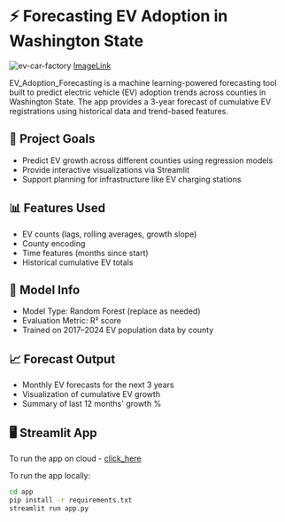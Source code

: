 # ⚡ Forecasting EV Adoption in Washington State
![ev-car-factory](https://github.com/user-attachments/assets/8f8bd550-dadd-4e56-8f01-c63017122936)
[ImageLink](https://apacinsider.digital/wp-content/uploads/2024/07/Automated-robotics-and-futuristic-electric-cars-factory-production-line-showcased-in-wide-banners-featuring-production-and-efficiency-statistics-along-with-a-copy-space-area-1568x882.jpg)

EV_Adoption_Forecasting is a machine learning-powered forecasting tool built to predict electric vehicle (EV) adoption trends across counties in Washington State. The app provides a 3-year forecast of cumulative EV registrations using historical data and trend-based features.

## 🚀 Project Goals

- Predict EV growth across different counties using regression models
- Provide interactive visualizations via Streamlit
- Support planning for infrastructure like EV charging stations

## 📊 Features Used

- EV counts (lags, rolling averages, growth slope)
- County encoding
- Time features (months since start)
- Historical cumulative EV totals

## 🧠 Model Info

- Model Type: Random Forest (replace as needed)
- Evaluation Metric: R² score
- Trained on 2017–2024 EV population data by county

## 📈 Forecast Output

- Monthly EV forecasts for the next 3 years
- Visualization of cumulative EV growth
- Summary of last 12 months' growth %

## 🖥️ Streamlit App

To run the app on cloud - [click_here](https://ev-adoption-forecast-wa.streamlit.app/)

To run the app locally:

```bash
cd app
pip install -r requirements.txt
streamlit run app.py

